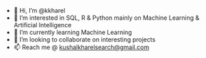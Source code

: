 - 👋 Hi, I’m @kkharel
- 👀 I’m interested in SQL, R & Python mainly on Machine Learning & Artificial Intelligence
- 🌱 I’m currently learning Machine Learning
- 💞️ I’m looking to collaborate on interesting projects
- 📫 Reach me @ kushalkharelsearch@gmail.com

<!---
kkharel/kkharel is a ✨ special ✨ repository because its `README.md` (this file) appears on your GitHub profile.
You can click the Preview link to take a look at your changes.
--->
